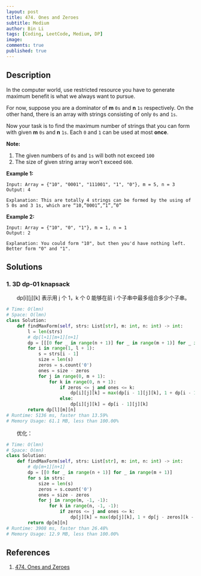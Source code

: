```yaml
---
layout: post
title: 474. Ones and Zeroes
subtitle: Medium
author: Bin Li
tags: [Coding, LeetCode, Medium, DP]
image: 
comments: true
published: true
---
```


## Description

In the computer world, use restricted resource you have to generate maximum benefit is what we always want to pursue.

For now, suppose you are a dominator of **m** `0s` and **n** `1s` respectively. On the other hand, there is an array with strings consisting of only `0s` and `1s`.

Now your task is to find the maximum number of strings that you can form with given **m** `0s` and **n** `1s`. Each `0` and `1` can be used at most **once**.

**Note:**

1. The given numbers of `0s` and `1s` will both not exceed `100`
2. The size of given string array won't exceed `600`.

 

**Example 1:**

```
Input: Array = {"10", "0001", "111001", "1", "0"}, m = 5, n = 3
Output: 4

Explanation: This are totally 4 strings can be formed by the using of 5 0s and 3 1s, which are “10,”0001”,”1”,”0”
```

 

**Example 2:**

```
Input: Array = {"10", "0", "1"}, m = 1, n = 1
Output: 2

Explanation: You could form "10", but then you'd have nothing left. Better form "0" and "1".
```


## Solutions
### 1. 3D dp-01 knapsack
　　dp[i][j][k] 表示用 j 个 1，k 个 0 能够在前 i 个子串中最多组合多少个子串。


```python
# Time: O(lmn)
# Space: O(lmn)
class Solution:
    def findMaxForm(self, strs: List[str], m: int, n: int) -> int:
        l = len(strs)
        # dp[l+1][m+1][n+1]
        dp = [[[0 for _ in range(n + 1)] for _ in range(m + 1)] for _ in range(l + 1)]
        for i in range(1, l + 1):
            s = strs[i - 1]
            size = len(s)
            zeros = s.count('0')
            ones = size - zeros
            for j in range(0, m + 1):
                for k in range(0, n + 1):
                    if zeros <= j and ones <= k:
                        dp[i][j][k] = max(dp[i - 1][j][k], 1 + dp[i - 1][j - zeros][k - ones])
                    else:
                        dp[i][j][k] = dp[i - 1][j][k]
        return dp[l][m][n]
# Runtime: 5136 ms, faster than 13.59%
# Memory Usage: 61.1 MB, less than 100.00%
```

　　优化：

```python
# Time: O(lmn)
# Space: O(mn)
class Solution:
    def findMaxForm(self, strs: List[str], m: int, n: int) -> int:
        # dp[m+1][n+1]
        dp = [[0 for _ in range(n + 1)] for _ in range(m + 1)]
        for s in strs:
            size = len(s)
            zeros = s.count('0')
            ones = size - zeros
            for j in range(m, -1, -1):
                for k in range(n, -1, -1):
                    if zeros <= j and ones <= k:
                        dp[j][k] = max(dp[j][k], 1 + dp[j - zeros][k - ones])
        return dp[m][n]
# Runtime: 3908 ms, faster than 26.48%
# Memory Usage: 12.9 MB, less than 100.00%
```

## References
1. [474. Ones and Zeroes](https://leetcode.com/problems/ones-and-zeroes/description/)